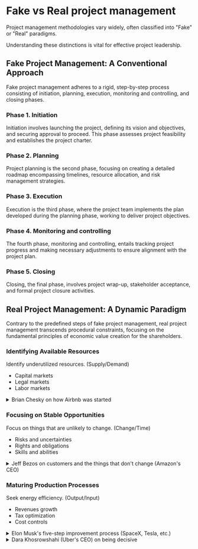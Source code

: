 # Fake vs Real project management

Project management methodologies vary widely, often classified into "Fake" or "Real" paradigms.

Understanding these distinctions is vital for effective project leadership.

## Fake Project Management: A Conventional Approach

Fake project management adheres to a rigid, step-by-step process consisting of initiation, planning, execution, monitoring and controlling, and closing phases.

### Phase 1. Initiation

Initiation involves launching the project, defining its vision and objectives, and securing approval to proceed. This phase assesses project feasibility and establishes the project charter.

### Phase 2. Planning

Project planning is the second phase, focusing on creating a detailed roadmap encompassing timelines, resource allocation, and risk management strategies.

### Phase 3. Execution

Execution is the third phase, where the project team implements the plan developed during the planning phase, working to deliver project objectives.

### Phase 4. Monitoring and controlling

The fourth phase, monitoring and controlling, entails tracking project progress and making necessary adjustments to ensure alignment with the project plan.

### Phase 5. Closing

Closing, the final phase, involves project wrap-up, stakeholder acceptance, and formal project closure activities.

## Real Project Management: A Dynamic Paradigm

Contrary to the predefined steps of fake project management, real project management transcends procedural constraints, focusing on the fundamental principles of economic value creation for the shareholders.

### Identifying Available Resources

Identify underutilized resources. (Supply/Demand)

- Capital markets
- Legal markets
- Labor markets

<details>
  <summary>
    Brian Chesky on how Airbnb was started
  </summary>

https://github.com/julienreszka/julienreszka/assets/8984570/0d97aa2d-e699-468f-a92d-b74d1d2f533f

  <audio controls>
    <source 
      src="media/Brian-Chesky-how-Airbnb-was-started.mp3" 
      type="audio/mpeg"
    >
  </audio>
  <p>
  
    So I had this moment, I'm sure all of us have these moments in our life where we make a change and everything changes after that. 
  
    I quit my job and I put everything, I have an old Honda Civic, I put everything I own in the back seat and the trunk of old Honda Civic, including a rolled up foam mattress. 
    I have a thousand hours of the bank and I called Joe and I said, I'm coming to San Francisco. 
    It turns out that Joe said, well, the rent is $1,150. So I actually can't pay rent. 
    It turns out that weekend, this international sign conference is coming to San Francisco. 
    We go to the conference website and notice that all the hotels and the conference website are sold out. 
    Then we had this idea, we said, well, what if we just turned our house into a bed and breakfast for the sign conference? 
    Unfortunately, I don't have any beds, but Joe had three air beds. 
    We pulled the air beds out of the closet. We inflated three air beds. We called it the air bed and breakfast.
  </p>
</details>

### Focusing on Stable Opportunities

Focus on things that are unlikely to change. (Change/Time)

- Risks and uncertainties
- Rights and obligations
- Skills and abilities

<details>
  <summary>
  Jeff Bezos on customers and the things that don't change (Amazon's CEO)
  </summary>

https://github.com/julienreszka/julienreszka/assets/8984570/1b5ca58d-f29e-457b-98a4-086012f4c442

  <audio controls>
    <source 
      src="media/Jeff-Bezos-speaks-on-customers-and-the-things-that-don-t-change.mp3" 
      type="audio/mpeg"
    >
  </audio>
  <p>

    I get asked a very interesting question from time to time that I like and I enjoy and I answer and I play with; and the question is, Jeff, what's going to change over the next 10 years?
    And that's a fun dinner conversation.

    I'll tell you, there's an even more important question that I almost never get asked. And that is: what's not going to change over the next 10 years?

    And the reason that question is so important is you can build your plans around those things.

    So at Amazon, I know for a fact, customers are going to want low prices 10 years from now. That's not going to change.
    Customers are going to want fast delivery.
    They're going to want big selection.

    So all the energy we put into those things will continue to pay dividends.

    It is impossible to imagine a customer coming to me 10 years from now saying, Jeff, I love Amazon, I just wish you delivered a little more slowly.

    Or I love Amazon. I just wish the prices were a little higher.

    It's not going to happen.

    And so when you can figure out the things that are going to remain true under almost all circumstances, then you can put energy into them.

  </p>
</details>

### Maturing Production Processes

Seek energy efficiency. (Output/Input)

- Revenues growth
- Tax optimization
- Cost controls

<details>
  <summary>
    Elon Musk's five-step improvement process (SpaceX, Tesla, etc.)
  </summary>

https://github.com/julienreszka/julienreszka/assets/8984570/65713812-b224-41f8-af23-923cfc7ab116

  <audio controls>
    <source 
      src="media/Elon-Musk-Five-Step-Improvement-Process.mp3" 
      type="audio/mpeg"
    >
  </audio>
  <p>

    Everyone's wrong, no matter who you are, everyone's wrong, some of the time.

    The most common error of a smart engineer is to optimize a thing that should not exist. Why would people do that? Well, everyone's been trained in high school and college that you gotta answer the questions, convergent logic. So you can't tell the professor your question is dumb. You'll get a bad grade. You have to answer the question. So everyone's basically without knowing it, they got like mental straight jacket on. They'll work on optimizing the thing that should simply not exist. Just make your requirements less dumb.

    Your requirements are definitely dumb. It does not matter who gave them to you. It's particularly dangerous if a smart person gave you the requirements because you might not question them enough. No matter who you are, everyone's wrong, some of the time.

    Then try very hard to delete the part or process. This is actually very important. If you are not occasionally adding things back in, you are not deleting enough.

    The bias tends to be very strongly towards, let's add this part or process step in case we need it. But you can basically make in case arguments for so many things.

    Only the third step is simplify or optimize.

    Finally, you get to step four, which is accelerate cycle time.
    You're moving too slowly. Go faster. But don't go faster until you have worked on the other three things first.

    And then the final step is automate.

    Now, I have personally made the mistake of going backwards on all five steps. Multiple times. I automated, accelerated, simplified, and then deleted.

  </p>
</details>

<details>
  <summary>
    Dara Khosrowshahi (Uber's CEO) on being decisive
  </summary>

  <audio controls>
    <source 
      src="media/Dara-Khosrowshahi-on-being-decisive.mp3" 
      type="audio/mpeg"
    >
  </audio>
  <p>

    This is not the first tough time for Uber. And the much tougher time, frankly, was post pandemic. Our mobility business, which was our cash cow, lost 85% of its volume, overnight, within the context that we were losing two and a half billion dollars anyway.

    We were deeply unprofitable.

    And I was like, all right, let's go. And I took input, but I started leading, and this is not something that you do all the time, because you want your team involved.

    You got to be tough down, you've got a solve for speed, and you've got to solve for decisiveness.

    Because even if you're decisive, you make a decision that's 20% off, it's better than being indecisive and not doing anything.

  </p>
</details>
